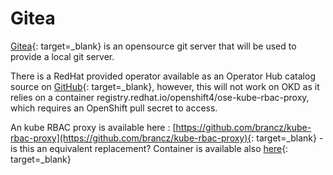 # Gitea

<!--- cSpell:ignore  Gitea OpenSource Brancz -->

[Gitea](https://gitea.io){: target=_blank} is an opensource git server that will be used to provide a local git server.

There is a RedHat provided operator available as an Operator Hub catalog source on [GitHub](https://github.com/redhat-gpte-devopsautomation/gitea-operator){: target=_blank}, however, this will not work on OKD as it relies on a container registry.redhat.io/openshift4/ose-kube-rbac-proxy, which requires an OpenShift pull secret to access.

An kube RBAC proxy is available here : [https://github.com/brancz/kube-rbac-proxy](https://github.com/brancz/kube-rbac-proxy){: target=_blank} - is this an equivalent replacement?  Container is available also [here](quay.io/brancz/kube-rbac-proxy){: target=_blank}

